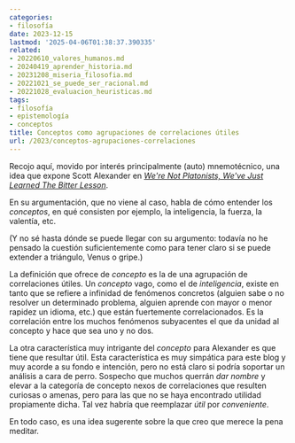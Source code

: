```yaml
---
categories:
- filosofía
date: 2023-12-15
lastmod: '2025-04-06T01:38:37.390335'
related:
- 20220610_valores_humanos.md
- 20240419_aprender_historia.md
- 20231208_miseria_filosofia.md
- 20221021_se_puede_ser_racional.md
- 20221028_evaluacion_heuristicas.md
tags:
- filosofía
- epistemología
- conceptos
title: Conceptos como agrupaciones de correlaciones útiles
url: /2023/conceptos-agrupaciones-correlaciones
---
```


Recojo aquí, movido por interés principalmente (auto) mnemotécnico, una idea que expone Scott Alexander en
[_We're Not Platonists, We've Just Learned The Bitter Lesson_](https://www.astralcodexten.com/p/were-not-platonists-weve-just-learned).

En su argumentación, que no viene al caso, habla de cómo entender los _conceptos_, en qué consisten por ejemplo, la inteligencia, la fuerza, la valentía, etc.

(Y no sé hasta dónde se puede llegar con su argumento: todavía no he pensado la cuestión suficientemente como para tener claro si se puede extender a triángulo, Venus o gripe.)

La definición que ofrece de _concepto_ es la de una agrupación de correlaciones útiles. Un _concepto_ vago, como el de _inteligencia_, existe en tanto que se refiere a infinidad de fenómenos concretos (alguien sabe o no resolver un determinado problema, alguien aprende con mayor o menor rapidez un idioma, etc.) que están fuertemente correlacionados. Es la correlación entre los muchos fenómenos subyacentes el que da unidad al concepto y hace que sea uno y no dos.

La otra característica muy intrigante del _concepto_ para Alexander es que tiene que resultar útil. Esta característica es muy simpática para este blog y muy acorde a su fondo e intención, pero no está claro si podría soportar un análisis a cara de perro. Sospecho que muchos querrán _dar nombre_ y elevar a la categoría de concepto nexos de correlaciones que resulten curiosas o amenas, pero para las que no se haya encontrado utilidad propiamente dicha. Tal vez habría que reemplazar _útil_ por _conveniente_.

En todo caso, es una idea sugerente sobre la que creo que merece la pena meditar.